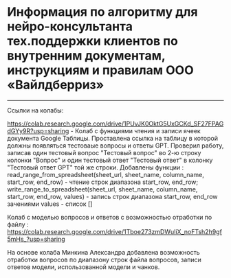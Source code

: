 # Информация по алгоритму для нейро-консультанта тех.поддержки клиентов по внутренним документам, инструкциям и правилам ООО «Вайлдберриз»
---
Ссылки на колабы:

https://colab.research.google.com/drive/1PUvJK0OktG5UxGCKd_SF27FPAGdGYy9R?usp=sharing - Колаб с функциями чтения и записи ячеек документа Google Таблицы. Проставлена ссылка на таблицу в которой должны появляться тестоваые вопросы и ответы GPT. Проверил работу, записав один тестовый вопрос "Тестовый вопрос" во 2-ю строку колонки "Вопрос" и один тестовый ответ "Тестовый ответ" в колонку "Тестовый ответ GPT" той же строки.
Добавлены функции : read_range_from_spreadsheet(sheet_url, sheet_name, column_name, start_row, end_row) - чтение строк диапазона start_row, end_row;
write_range_to_spreadsheet(sheet_url, sheet_name, column_name, start_row, end_row, values) - запись строк диапазона start_row, end_row зачениями values - список []

Колаб с моделью вопросов и ответов с возможностью отработки по файлу :
https://colab.research.google.com/drive/1Tboe273zmDWuIiX_noFTsh2h9gf5mHs_?usp=sharing

На основе колаба Минкина Александра добавлена возможность отработки вопросов по диапазону строк файла вопросов, записи ответов модели, использованной модели и чанков.